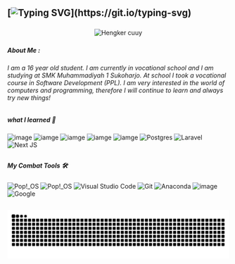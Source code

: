 <!--
**ddamar798/ddamar798** is a ✨ _special_ ✨ repository because its `README.md` (this file) appears on your GitHub profile.

Here are some ideas to get you started:

- 🔭 I’m currently working on ...
- 🌱 I’m currently learning ...
- 👯 I’m looking to collaborate on ...
- 🤔 I’m looking for help with ...
- 💬 Ask me about ...
- 📫 How to reach me: ...
- 😄 Pronouns: ...
- ⚡ Fun fact: ...
-->
<!-- <h1 align="left">Hey 👋 I'M DAMARR</h1> -->
[![Typing SVG](https://readme-typing-svg.demolab.com?font=Roboto&size=30&duration=3000&pause=2000&color=F7F7F7&width=435&lines=%7C%3D%3D%3D%3D%3D+LOADING+%3D%3D%3D%3D%3D%7C;Hello+world!%F0%9F%91%8B%F0%9F%8F%BB;+I'M+DAMARR;I+am+16+years+old%2C;I'm+From+Indonesian.;Let's+be+friends!+;%7C%3D%3D%3D%3D%3D+50%25+%3D%3D%3D%3D%3D%7C;COMPLET!)](https://git.io/typing-svg)
-
#####
<p align="center" width="100%">
  <img  src="https://media4.giphy.com/media/v1.Y2lkPTc5MGI3NjExeDcwdGVsYzlncG4xdmJ2MnZqeWNwcHlkeHY0MTlvNmJ4Z3BnY2FuayZlcD12MV9pbnRlcm5hbF9naWZfYnlfaWQmY3Q9Zw/ZeyBRCLxjPrqg/giphy.gif" alt="Hengker cuuy">
</p>

###
##### About Me :
###### I am a 16 year old student. I am currently in vocational school and I am studying at SMK Muhammadiyah 1 Sukoharjo. At school I took a vocational course in Software Development (PPL). I am very interested in the world of computers and programming, therefore I will continue to learn and always try new things!
##


##### what I learned 📖
![image](https://img.shields.io/badge/HTML5-E34F26?style=for-the-badge&logo=html5&logoColor=white) ![iamge](https://img.shields.io/badge/PHP-777BB4?style=for-the-badge&logo=php&logoColor=white) ![iamge](https://img.shields.io/badge/Python-FFD43B?style=for-the-badge&logo=python&logoColor=blue) ![iamge](https://img.shields.io/badge/metasploit-2596CD?style=for-the-badge&logo=metasploit&logoColor=white)  ![iamge](https://img.shields.io/badge/Wireshark-1679A7?style=for-the-badge&logo=Wireshark&logoColor=white) ![Postgres](https://img.shields.io/badge/MySQL-005C84?style=for-the-badge&logo=mysql&logoColor=white)	 ![Laravel](https://img.shields.io/badge/laravel-%23FF2D20.svg?style=for-the-badge&logo=laravel&logoColor=white)  ![Next JS](https://img.shields.io/badge/Next-black?style=for-the-badge&logo=next.js&logoColor=white) 
##
##### My Combat Tools 🛠
![Pop!\_OS](https://img.shields.io/badge/lenovo%20laptop-E2231A?style=for-the-badge&logo=lenovo&logoColor=white) ![Pop!\_OS](https://img.shields.io/badge/Debian-A81D33?style=for-the-badge&logo=debian&logoColor=white)   ![Visual Studio Code](https://img.shields.io/badge/Visual%20Studio%20Code-0078d7.svg?style=for-the-badge&logo=visual-studio-code&logoColor=white)  	![Git](https://img.shields.io/badge/git-%23F05033.svg?style=for-the-badge&logo=git&logoColor=white) ![Anaconda](https://img.shields.io/badge/GNU%20Bash-4EAA25?style=for-the-badge&logo=GNU%20Bash&logoColor=white) ![image](https://img.shields.io/badge/ChatGPT-74aa9c?style=for-the-badge&logo=openai&logoColor=white)
![Google](https://img.shields.io/badge/google-4285F4?style=for-the-badge&logo=google&logoColor=white) 



##


<img src="https://raw.githubusercontent.com/ddamar798/ddamar798/output/snake.svg" alt="Snake animation" />

###
